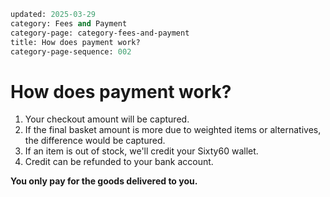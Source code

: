 ```meta
updated: 2025-03-29
category: Fees and Payment
category-page: category-fees-and-payment
title: How does payment work?
category-page-sequence: 002
```

# How does payment work?  

1. Your checkout amount will be captured.​ 
2. If the final basket amount is more due to weighted items or alternatives, the difference would be captured.​ 
3. If an item is out of stock, we'll credit your Sixty60 wallet. 
4. Credit can be refunded to your bank account. 

**You only pay for the goods delivered to you.** 